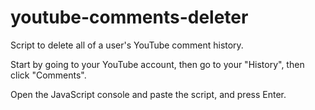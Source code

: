 # youtube-comments-deleter
Script to delete all of a user's YouTube comment history.


Start by going to your YouTube account, then go to your "History", then click "Comments". 

Open the JavaScript console and paste the script, and press Enter.
